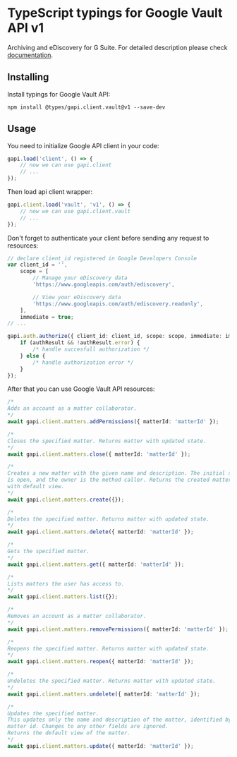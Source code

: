 # TypeScript typings for Google Vault API v1

Archiving and eDiscovery for G Suite.
For detailed description please check [documentation](https://developers.google.com/vault).

## Installing

Install typings for Google Vault API:

```
npm install @types/gapi.client.vault@v1 --save-dev
```

## Usage

You need to initialize Google API client in your code:

```typescript
gapi.load('client', () => {
    // now we can use gapi.client
    // ...
});
```

Then load api client wrapper:

```typescript
gapi.client.load('vault', 'v1', () => {
    // now we can use gapi.client.vault
    // ...
});
```

Don't forget to authenticate your client before sending any request to resources:

```typescript
// declare client_id registered in Google Developers Console
var client_id = '',
    scope = [
        // Manage your eDiscovery data
        'https://www.googleapis.com/auth/ediscovery',

        // View your eDiscovery data
        'https://www.googleapis.com/auth/ediscovery.readonly',
    ],
    immediate = true;
// ...

gapi.auth.authorize({ client_id: client_id, scope: scope, immediate: immediate }, (authResult) => {
    if (authResult && !authResult.error) {
        /* handle succesfull authorization */
    } else {
        /* handle authorization error */
    }
});
```

After that you can use Google Vault API resources:

```typescript
/* 
Adds an account as a matter collaborator.  
*/
await gapi.client.matters.addPermissions({ matterId: 'matterId' });

/* 
Closes the specified matter. Returns matter with updated state.  
*/
await gapi.client.matters.close({ matterId: 'matterId' });

/* 
Creates a new matter with the given name and description. The initial state
is open, and the owner is the method caller. Returns the created matter
with default view.  
*/
await gapi.client.matters.create({});

/* 
Deletes the specified matter. Returns matter with updated state.  
*/
await gapi.client.matters.delete({ matterId: 'matterId' });

/* 
Gets the specified matter.  
*/
await gapi.client.matters.get({ matterId: 'matterId' });

/* 
Lists matters the user has access to.  
*/
await gapi.client.matters.list({});

/* 
Removes an account as a matter collaborator.  
*/
await gapi.client.matters.removePermissions({ matterId: 'matterId' });

/* 
Reopens the specified matter. Returns matter with updated state.  
*/
await gapi.client.matters.reopen({ matterId: 'matterId' });

/* 
Undeletes the specified matter. Returns matter with updated state.  
*/
await gapi.client.matters.undelete({ matterId: 'matterId' });

/* 
Updates the specified matter.
This updates only the name and description of the matter, identified by
matter id. Changes to any other fields are ignored.
Returns the default view of the matter.  
*/
await gapi.client.matters.update({ matterId: 'matterId' });
```
